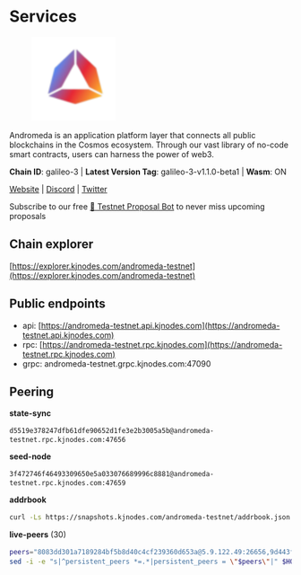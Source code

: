 # Services

<figure><img src="https://raw.githubusercontent.com/kj89/cosmos-images/main/logos/andromeda.png" width="150" alt=""><figcaption></figcaption></figure>

Andromeda is an application platform layer that connects all  public blockchains in the Cosmos ecosystem. Through our vast  library of no-code smart contracts, users can harness the power of web3.

**Chain ID**: galileo-3 | **Latest Version Tag**: galileo-3-v1.1.0-beta1 | **Wasm**: ON

[Website](https://www.andromedaprotocol.io) | [Discord](https://discord.gg/wzM3kSN3sE) | [Twitter](https://twitter.com/andromedaprot)



Subscribe to our free [🤖 Testnet Proposal Bot](https://t.me/kjnodes_testnet_proposal_bot) to never miss upcoming proposals


## Chain explorer
[https://explorer.kjnodes.com/andromeda-testnet](https://explorer.kjnodes.com/andromeda-testnet)

## Public endpoints

* api: [https://andromeda-testnet.api.kjnodes.com](https://andromeda-testnet.api.kjnodes.com)
* rpc: [https://andromeda-testnet.rpc.kjnodes.com](https://andromeda-testnet.rpc.kjnodes.com)
* grpc: andromeda-testnet.grpc.kjnodes.com:47090

## Peering

**state-sync**

```text
d5519e378247dfb61dfe90652d1fe3e2b3005a5b@andromeda-testnet.rpc.kjnodes.com:47656
```

**seed-node**

```text
3f472746f46493309650e5a033076689996c8881@andromeda-testnet.rpc.kjnodes.com:47659
```

**addrbook**
```bash
curl -Ls https://snapshots.kjnodes.com/andromeda-testnet/addrbook.json > $HOME/.andromedad/config/addrbook.json
```

**live-peers** (30)
```bash
peers="8083dd301a7189284bf5b8d40c4cf239360d653a@5.9.122.49:26656,9d443f465ad66671d109142715e62ef8039cf0f8@161.97.85.248:26656,d5519e378247dfb61dfe90652d1fe3e2b3005a5b@65.109.68.190:47656,debdccc98a2f6ed72561d7866381003903197935@144.126.142.78:29656,a4d291d17d8e74979e7db5a1e936269835e802af@194.165.59.78:26656,9230896c5f22a363eed1c3bd3ed8068134b1dedd@124.120.12.196:26656,b6dd58949a8b9c03349bdbec8aeeccd5e0d39283@31.220.74.50:26656,3b998a882d8d9bcb2869eef988af86254e0e9602@89.116.29.20:26656,443a51f595c9ca16273ca6146db1375e4223a91f@172.93.110.154:26656,1d94f397352dc20be4b56e4bfd9305649cbac778@65.108.232.150:20095,05d3613dfb738ff22d0ea974bd0d1353ecdc6231@65.108.101.124:26656,b72a182c0c50e3425dc17fb7cc7f9215ae096461@46.149.79.196:26656,05b853c6022c51b2065665e66876e27aee9fed59@149.102.140.189:26656,27e4aeaf8ef79a25904cd1042cf25ac6a1a0e7e5@103.180.28.220:26656,00171178f5d8b22d1a3396d9388adbb8ec1c0541@38.242.208.162:36656,7c9e768cdaa68d5c27b49797284acbd9d0dd9716@79.137.248.65:26656,6d59b44efa40c4a03a24bf598b6cd662e8003655@135.181.96.66:26656,38a626dfc05c0d9756098349ce8ccd532496d6a2@65.108.206.118:61456,bd323d2c7ce260b831d20923d390e4a1623f32c4@213.239.215.195:20095,5c2a752c9b1952dbed075c56c600c3a79b58c395@195.3.220.140:27126,ef6ec2cf74e157e3c6056c0469f3ede08b418ec7@144.76.164.139:15656,24971494b3a2045d26b111c85e1ea6baf15fece3@89.169.46.109:26656,00c49b6c8f0613bda77f27bf5072e4a000ace2b7@89.252.21.37:60556,e61f287d51edab6f6dbe00a8b804614443ee6f82@80.85.242.117:26656,f66bcec970aaaaa9ae33182802ac4bf87b3b20cd@84.46.254.82:26656,03603fb96ded3aabe7451efad31fb8d0c523a0ee@146.19.75.97:26656,1becb7d86cfeddfc255c54243023fa4cdda0c3ee@31.222.238.170:26656,2e6164a7c45c1840494af5db9bc54aacc39a065e@85.239.233.241:26656,1141119a7d248cc19b31b18d56162a365954deb9@45.132.106.149:26656,c6c7256d80a5428aa1ab49a0417f9eb8422e8468@77.232.40.31:26656"
sed -i -e "s|^persistent_peers *=.*|persistent_peers = \"$peers\"|" $HOME/.andromedad/config/config.toml
```
